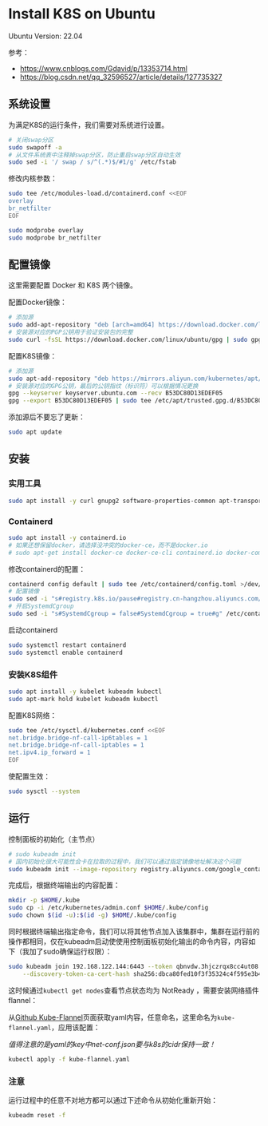 # Install K8S on Ubuntu

Ubuntu Version: 22.04

参考：

- https://www.cnblogs.com/Gdavid/p/13353714.html
- https://blog.csdn.net/qq_32596527/article/details/127735327

## 系统设置

为满足K8S的运行条件，我们需要对系统进行设置。

```sh
# 关闭swap分区
sudo swapoff -a
# 从文件系统表中注释掉swap分区，防止重启swap分区自动生效
sudo sed -i '/ swap / s/^(.*)$/#1/g' /etc/fstab
```

修改内核参数：

```sh
sudo tee /etc/modules-load.d/containerd.conf <<EOF
overlay
br_netfilter
EOF

sudo modprobe overlay
sudo modprobe br_netfilter
```

<!-- ```
sudo tee /etc/sysctl.d/kubernetes.conf <<EOF
net.bridge.bridge-nf-call-ip6tables = 1
net.bridge.bridge-nf-call-iptables = 1
net.ipv4.ip_forward = 1
EOF
``` -->

## 配置镜像

这里需要配置 Docker 和 K8S 两个镜像。

配置Docker镜像：

```sh
# 添加源
sudo add-apt-repository "deb [arch=amd64] https://download.docker.com/linux/ubuntu $(lsb_release -cs) stable"
# 安装源对应的PGP公钥用于验证安装包的完整
sudo curl -fsSL https://download.docker.com/linux/ubuntu/gpg | sudo gpg --dearmour -o /etc/apt/trusted.gpg.d/docker.gpg
```

配置K8S镜像：

```sh
# 添加源
sudo apt-add-repository "deb https://mirrors.aliyun.com/kubernetes/apt/ kubernetes-xenial main"
# 安装源对应的GPG公钥，最后的公钥指纹（标识符）可以根据情况更换
gpg --keyserver keyserver.ubuntu.com --recv B53DC80D13EDEF05
gpg --export B53DC80D13EDEF05 | sudo tee /etc/apt/trusted.gpg.d/B53DC80D13EDEF05.gpg >/dev/null
```

添加源后不要忘了更新：

```sh
sudo apt update
```

## 安装


### 实用工具

```sh
sudo apt install -y curl gnupg2 software-properties-common apt-transport-https ca-certificates
```

### Containerd

```sh
sudo apt install -y containerd.io
# 如果还想保留docker，请选择没冲突的docker-ce，而不是docker.io
# sudo apt-get install docker-ce docker-ce-cli containerd.io docker-compose-plugin
```

修改containerd的配置：

```sh
containerd config default | sudo tee /etc/containerd/config.toml >/dev/null 2>&1
# 配置镜像
sudo sed -i "s#registry.k8s.io/pause#registry.cn-hangzhou.aliyuncs.com/google_containers/pause#g" /etc/containerd/config.toml
# 开启SystemdCgroup
sudo sed -i "s#SystemdCgroup = false#SystemdCgroup = true#g" /etc/containerd/config.toml
```

启动containerd

```sh
sudo systemctl restart containerd
sudo systemctl enable containerd
```

### 安装K8S组件

```sh
sudo apt install -y kubelet kubeadm kubectl
sudo apt-mark hold kubelet kubeadm kubectl
```

配置K8S网络：

```sh
sudo tee /etc/sysctl.d/kubernetes.conf <<EOF
net.bridge.bridge-nf-call-ip6tables = 1
net.bridge.bridge-nf-call-iptables = 1
net.ipv4.ip_forward = 1
EOF
```

使配置生效：

```sh
sudo sysctl --system
```

## 运行

控制面板的初始化（主节点）

```sh
# sudo kubeadm init
# 国内初始化很大可能性会卡在拉取的过程中，我们可以通过指定镜像地址解决这个问题
sudo kubeadm init --image-repository registry.aliyuncs.com/google_containers
```

完成后，根据终端输出的内容配置：

```sh
mkdir -p $HOME/.kube
sudo cp -i /etc/kubernetes/admin.conf $HOME/.kube/config
sudo chown $(id -u):$(id -g) $HOME/.kube/config
```

同时根据终端输出指定命令，我们可以将其他节点加入该集群中，集群在运行前的操作都相同，仅在kubeadm启动使使用控制面板初始化输出的命令内容，内容如下（我加了sudo确保运行权限）：

```sh
sudo kubeadm join 192.168.122.144:6443 --token qbnvdw.3hjczrqx8cc4ut08 \
	--discovery-token-ca-cert-hash sha256:dbca80fed10f3f35324c4f595e3b43fe85af0af7c3a601607ef876b40a6aec33
```

这时候通过`kubectl get nodes`查看节点状态均为 NotReady ，需要安装网络插件flannel：

从[Github Kube-Flannel](https://github.com/flannel-io/flannel/blob/master/Documentation/kube-flannel.yml)页面获取yaml内容，任意命名，这里命名为`kube-flannel.yaml`，应用该配置：

*值得注意的是yaml的key中net-conf.json要与k8s的cidr保持一致！*

```sh
kubectl apply -f kube-flannel.yaml
```

### 注意

运行过程中的任意不对地方都可以通过下述命令从初始化重新开始：

```sh
kubeadm reset -f
```



